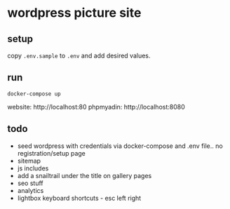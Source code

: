 # wordpress picture site

## setup

copy `.env.sample` to `.env` and add desired values.

## run

`docker-compose up`

website: http://localhost:80
phpmyadin: http://localhost:8080

## todo

- seed wordpress with credentials via docker-compose and .env file.. no registration/setup page
- sitemap
- js includes
- add a snailtrail under the title on gallery pages
- seo stuff
- analytics
- lightbox keyboard shortcuts - esc left right